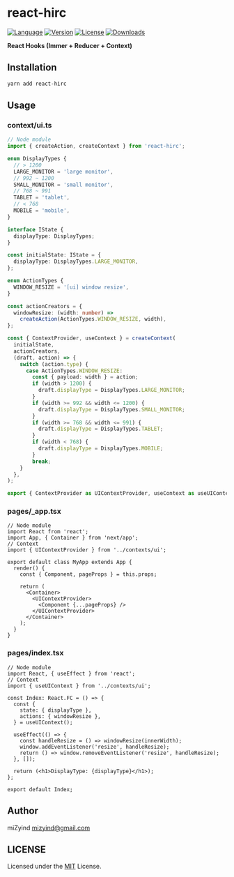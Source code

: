 # react-hirc

[![Language](https://badgen.net/badge/language/Typescript/orange)](https://www.typescriptlang.org)
[![Version](https://badgen.net/npm/v/react-hirc)](https://www.npmjs.com/package/react-hirc)
[![License](https://badgen.net/github/license/miZyind/react-hirc)](https://github.com/miZyind/react-hirc/blob/master/LICENSE)
[![Downloads](https://badgen.net/npm/dt/react-hirc)](https://www.npmjs.com/package/react-hirc)

**React Hooks (Immer + Reducer + Context)**

## Installation

```bash
yarn add react-hirc
```

## Usage

### context/ui.ts

```typescript
// Node module
import { createAction, createContext } from 'react-hirc';

enum DisplayTypes {
  // > 1200
  LARGE_MONITOR = 'large monitor',
  // 992 ~ 1200
  SMALL_MONITOR = 'small monitor',
  // 768 ~ 991
  TABLET = 'tablet',
  // < 768
  MOBILE = 'mobile',
}

interface IState {
  displayType: DisplayTypes;
}

const initialState: IState = {
  displayType: DisplayTypes.LARGE_MONITOR,
};

enum ActionTypes {
  WINDOW_RESIZE = '[ui] window resize',
}

const actionCreators = {
  windowResize: (width: number) =>
    createAction(ActionTypes.WINDOW_RESIZE, width),
};

const { ContextProvider, useContext } = createContext(
  initialState,
  actionCreators,
  (draft, action) => {
    switch (action.type) {
      case ActionTypes.WINDOW_RESIZE:
        const { payload: width } = action;
        if (width > 1200) {
          draft.displayType = DisplayTypes.LARGE_MONITOR;
        }
        if (width >= 992 && width <= 1200) {
          draft.displayType = DisplayTypes.SMALL_MONITOR;
        }
        if (width >= 768 && width <= 991) {
          draft.displayType = DisplayTypes.TABLET;
        }
        if (width < 768) {
          draft.displayType = DisplayTypes.MOBILE;
        }
        break;
    }
  },
);

export { ContextProvider as UIContextProvider, useContext as useUIContext };
```

### pages/_app.tsx

```tsx
// Node module
import React from 'react';
import App, { Container } from 'next/app';
// Context
import { UIContextProvider } from '../contexts/ui';

export default class MyApp extends App {
  render() {
    const { Component, pageProps } = this.props;

    return (
      <Container>
        <UIContextProvider>
          <Component {...pageProps} />
        </UIContextProvider>
      </Container>
    );
  }
}
```

### pages/index.tsx

```tsx
// Node module
import React, { useEffect } from 'react';
// Context
import { useUIContext } from '../contexts/ui';

const Index: React.FC = () => {
  const {
    state: { displayType },
    actions: { windowResize },
  } = useUIContext();

  useEffect(() => {
    const handleResize = () => windowResize(innerWidth);
    window.addEventListener('resize', handleResize);
    return () => window.removeEventListener('resize', handleResize);
  }, []);

  return (<h1>DisplayType: {displayType}</h1>);
};

export default Index;
```

## Author

miZyind <mizyind@gmail.com>

## LICENSE

Licensed under the [MIT](LICENSE) License.
